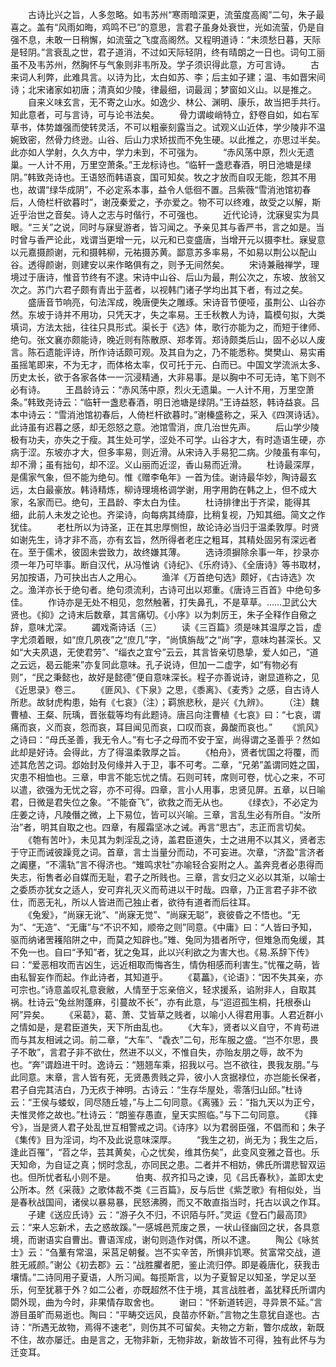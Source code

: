 <!-- { "loadSidebar": true } -->
　　古诗比兴之旨，人多忽略。如韦苏州“寒雨暗深更，流萤度高阁”二句，朱子最喜之。盖有“风雨如晦，鸡鸣不已”的意思，言君子虽身处衰世，光如流萤，仍是自强不息，未敢一日稍懈，如流萤之飞度高阁然。又程明道诗：“未须愁日暮，天际是轻阴。”言衰乱之世，君子道消，不过如天际轻阴，终有晴朗之一日也。词句工丽虽不及韦苏州，然胸怀与气象则非韦所及。学子须识得此意，方可言诗。 
　　古来词人利弊，此难具言。以诗为比，太白如苏、李；后主如子建；温、韦如晋宋间诗；北宋诸家如初唐；清真如少陵，律最细，词最润；梦窗如义山。以是推之。 
　　自来义味玄言，无不寄之山水。如逸少、林公、渊明、康乐，故当把手共行。知此意者，可与言诗，可与论书法矣。 
　　骨力谓峻峭特立，舒卷自如，如右军草书，体势雄强而使转灵活，不可以粗豪刻露当之。试观义山近体，学少陵非不温婉致密，然骨力终逊。山谷、后山力求矫拔而不免生硬。以此推之，亦思过半矣。此亦如人学射，久久方中，学力未到，不可强为。 
　　“赤风荡中原，烈火无遗巢。一人计不用，万里空萧条。”王龙标诗也。“临轩一盏悲春酒，明日池塘是绿阴。”韩致尧诗也。王语怒而韩语哀，国可知矣。牧之才放而自叹无能，怨其不用也，故谓“绿华成阴”，不必定系本事，益令人低徊不置。吕紫薇“雪消池馆初春后，人倚栏杆欲暮时”，谢茂秦爱之，予亦爱之。物不可以终难，故受之以解，斯近乎治世之音矣。诗人之志与时偕行，不可强也。 
　　近代论诗，沈寐叟实为具眼。“三关”之说，同时与寐叟游者，皆习闻之。予亲见其与香严书，言之如是。当时曾与香严论此，戏谓当更增一元，以元和已变盛唐，当增开元以摄李杜。寐叟意以元嘉摄颜谢，元和摄韩柳，元祐摄苏黄。鄙意苏多率易，不如易以荆公以配山谷。透得颜谢，则建安以来作略俱有之，则予无间然矣。 
　　宋诗兼融禅学，理境过于唐诗，惟音节终有不逮。宋诗中山谷、后山为最，荆公次之，东坡、放翁又次之。苏门六君子颇有青出于蓝者，以视韩门诸子学均出其下者，有过之矣。 
　　盛唐音节响亮，句法浑成，晚唐便失之雕琢。宋诗音节便哑，虽荆公、山谷亦然。东坡于诗并不用功，只凭天才，失之率易。王壬秋教人为诗，篇模句拟，大类填词，方法太拙，往往只具形式。渠长于《选》体，歌行亦能为之，而短于律师、绝句。张文襄亦颇能诗，晚近则有陈散原、郑孝胥。郑诗颇类后山，固不必以人废言。陈石遗能评诗，所作诗话颇可观。及其自为之，乃不能悉称。樊樊山、易实甫虽摇笔即来，不为无才，而体格太率，仅可托于元、白而已。中国文学流派太多、历史太长，欲于各家各体一一沉浸精通，大非易事。是以胸中不可无诗，笔下则不必有诗。 
　　王昌龄诗云：“赤风荡中原，烈火无遗巢。一人计不用，万里空萧条。”韩致尧诗云：“临轩一盏悲春酒，明日池塘是绿阴。”王诗益怒，韩诗益哀。吕本中诗云：“雪消池馆初春后，人倚栏杆欲暮时。”谢榛盛称之，采入《四溟诗话》。此诗虽有迟暮之感，却无怨怒之意。池馆雪消，庶几治世先声。 
　　后山学少陵极有功夫，亦失之于瘦。其生处可学，涩处不可学。山谷才大，有时造语生硬，亦病于涩。东坡亦才大，但多率易，则近滑。从宋诗入手易犯二病。少陵虽有率句，却不滑；虽有拙句，却不涩。义山丽而近涩，香山易而近滑。 
　　杜诗最深厚，是儒家气象，但不能为绝句。惟《赠李龟年》一首为佳。谢诗最华妙，陶诗最玄远，太白最豪放。韩诗精炼，柳诗理境格调学谢，用字用韵在韩之上，但不成大家，名家而已。绝句，王昌龄、李太白为佳。 
　　杜诗排律出于齐梁，能得其细，此前人未发之论也。齐梁诗，向每病其绮靡，比稍复视，乃知其细。简文之作犹佳。 
　　老杜所以为诗圣，正在其忠厚恻怛，故论诗必当归于温柔敦厚。时贤如谢先生，诗才非不高，亦有玄旨，然所得者老庄之粗耳，其精处固另有深远者在。至于儒术，彼固未尝致力，故终嫌其薄。 
　　选诗须摒除余事一年，抄录亦须一年乃可毕事。断自汉代，从冯惟讷《诗纪》、《乐府诗》、《全唐诗》等书取材，另加按语，乃可抉出古人之用心。 
　　渔洋《万首绝句选》颇好，《古诗选》次之。渔洋亦长于绝句者。绝句须流利，古诗可出以郑重。《唐诗三百首》中绝句多佳。 
　　作诗亦是无处不相见，忽然触著，打失鼻孔，不是草草。……卫武公大贤也。《抑》之诗末后数章，其言痛切。《小序》以为刺厉王，朱子全释作自儆之辞，意味尤深。
　　蠲戏斋诗话（三） 
　　读《三百篇》须是味其温厚之旨，虚字尤须着眼，如“庶几夙夜”之“庶几”字，“尚慎旃哉”之“尚”字，意味均甚深长。又如“大夫夙退，无使君劳”、“缁衣之宜兮”云云，其言皆亲切恳挚，爱人如己，“道之云远，曷云能来”亦复同此意味。孔子说诗，但加一二虚字，如“有物必有则”，“民之秉懿也，故好是懿德”便自意味深长。程子亦善说诗，谢显道称之，见《近思录》卷三。 
　　《匪风》、《下泉》之思，《黍离》、《麦秀》之感，自古诗人所悲。故豺虎构患，始有《七哀》（注）；羁旅悲秋，是兴《九辨》。 
　　（注）魏曹植、王粲、阮瑀，晋张载等均有此题诗。唐吕向注曹植《七哀》曰：“七哀，谓痛而哀，义而哀，怨而哀，耳目闻见而哀，口叹而哀，鼻酸而哀也。” 
　　《凯风》之诗曰：“母氏圣善，我无令人。”有七子之母而不安于室，尚得谓之圣善乎？然如此却是好诗。会得此，方了得温柔敦厚之旨。 
　　《柏舟》，贤者忧国之将覆，而述其危苦之词。邶始封及何缘并入于卫，事不可考。二章，“兄弟”盖谓同姓之国，灾患不相恤也。三章，申言不能忘忧之情。石则可转，席则可卷，忧心之来，不可以遣，欲强为无忧之容，亦不可得。四章，言小人用事，忠贤见屏。五章，以日喻君，日微是君失位之象。“不能奋飞”，欲救之而无从也。 
　　《绿衣》，不必定为庄姜之诗，凡陵僭之微，上下易位，皆可以兴喻。三章，言乱生必有所自。“汝所治”者，明其自取之也。四章，有履霜坚冰之诫。再言“思古”，志正而言切矣。 
　　《匏有苦叶》，未见其为刺淫乱之诗，盖君臣道失，士之进用不以其义，贤者志于守正而诫彼躁竞之词。首章，言士当量分而动，不可妄进。次章，“济盈”言济者之阗壅，“不濡轨”言不得济也。“雉鸣求牡”亦喻轻合妄附之人。盖奔竞者必患得而失志，衔售者必自媒而无耻，君子之所贱也。三章，言女归之义必以其渐，以喻士之委质亦犹女之适人，安可弃礼灭义而苟进以干时哉。四章，乃正言君子非不欲仕，而恶无礼，所以人皆进而己独止者，欲待有道者而后往耳。   
　　《兔爰》，“尚寐无讹”、“尚寐无觉”、“尚寐无聪”，衰彼昏之不悟也。“无为”、“无造”、“无庸”与“不识不知，顺帝之则”同意。《中庸》曰：“人皆曰予知，驱而纳诸罟耯陷阱之中，而莫之知辟也。”雉、兔同为猎者所守，但雉急而兔缓，其不免一也。自曰“予知”者，犹之兔耳，此以兴利欲之为害大也。《易.系辞下传》曰：“爱恶相攻而吉凶生，远近相取而悔吝生，情伪相感而利害生。”忧罹之萌，皆由私智妄作而起。作此诗者，其知道乎。 
　　《葛藟》，《论语》：“因不失其亲，亦可宗也。”诗意盖叹礼意衰敝，人情至于忘亲倍义，轻求援系，谄附非人，自取其祸。杜诗云“兔丝附蓬麻，引蔓故不长”，亦有此意，与“迢迢孤生桐，托根泰山阿”异矣。 
　　《采葛》，葛、萧、艾皆草之贱者，以喻小人得君用事。人君近群小之情如是，是君臣道失，天下所由乱也。 
　　《大车》，贤者以义自守，不肯苟进而与其友相诫之词。前二章，“大车”、“毳衣”二句，形车服之盛。“岂不尔思，畏子不敢”，言君子非不欲仕，然进不以义，不惟自失，亦贻友朋之辱，故不为也。“奔”谓趋进干时。逸诗云：“翘翘车乘，招我以弓。岂不欲往，畏我友朋。”与此同意。末章，言人皆有死，无贤愚贵贱之异，彼小人贪据禄位，亦岂能长保者，君子自完其洁白，乃无疚于神明。古诗云：“生存华屋处，零落归山邱。”杜诗云：“王侯与蝼蚁，同尽随丘墟，”与上二句同意。《离骚》云：“指九天以为正兮，夫惟灵修之故也。”杜诗云：“朗鉴存愚直，皇天实照临。”与下二句同意。 
　　《箨兮》，当是贤人君子处乱世互相警戒之词。《诗序》以为君弱臣强，不倡而和；朱子《集传》目为淫词，均不及此说意味深厚。 
　　“我生之初，尚无为；我生之后，逢此百罹”，“苕之华，芸其黄矣，心之忧矣，维其伤矣”，此变风变雅之音也。乐天知命，为自证之真；悯时念乱，亦同民之患。二者并不相妨，佛氏所谓悲智双运也。但所忧者私小则不是。 
　　伯夷、叔齐扣马之谏，见《吕氏春秋》，盖即太史公所本。然《采薇》之歌体裁不类《三百篇》，反与后世《紫芝歌》有相似处，当是春秋战国间，诸侯以暴易暴，民怒沸腾，而又不敢直指当时，托古以讽之作耳。
　　子建《送应氏诗》云：“游子久不归，不识陌与阡。”灵运《登石门最高顶》云：“来人忘新术，去之惑故蹊。”一感城邑荒废之景，一状山径幽回之状，各具意境，而谢语实自曹出。曹语浑成，谢句则造作对偶，所以不逮。 
　　陶公《咏贫士》云：“刍藳有常温，采莒足朝餐。岂不实辛苦，所惧非饥寒。贫富常交战，道胜无戚颜。”谢公《初去郡》云：“战胜臞者肥，鉴止流归停。即是羲唐化，获我击壤情。”二诗同用子夏语，人所习闻。每揽斯言，以为子夏智足以知圣，学足以至乐，何至犹慕于外？如二公者，亦既超然不住于境，其言战胜者，盖犹释氏所谓内閟外现，曲为今时，非果情存取舍也。 
　　谢曰：“怀新道转迥，寻异景不延。”言游目虽旷而易逝也。陶曰：“平畴交远风，良苗亦怀新。”言物之生意犹自遂也。古诗：“所遇无故物，焉得不速老”，则伤其不可留矣。夫物之方新，瞥尔成故，新既不住，故亦屡迁。由是言之，无物非新，无物非故，新故皆不可得，独有此怀与为迁变耳。 
